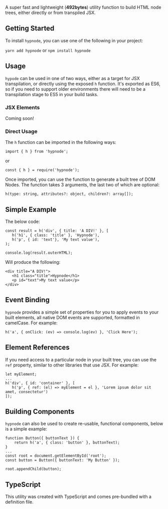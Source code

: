 A super fast and lightweight (**492bytes**) utility function to build HTML node trees, either directly or from transpiled JSX.

## Getting Started

To install `hypnode`, you can use one of the following in your project:

`yarn add hypnode` or `npm install hypnode`

## Usage

`hypode` can be used in one of two ways, either as a target for JSX transpilation, or directly using the exposed `h` function. It's exported as ES6, so if you need to support older environments there will need to be a transpilation stage to ES5 in your build tasks.

### JSX Elements

Coming soon!

### Direct Usage

The `h` function can be imported in the following ways:

```
import { h } from 'hypnode';
```

or

```
const { h } = require('hypnode');
```

Once imported, you can use the function to generate a built tree of DOM Nodes. The function takes 3 arguments, the last two of which are optional:

```
h(type: string, attributes?: object, children?: array[]);
```

## Simple Example

The below code:

```
const result = h('div', { title: 'A DIV!' }, [
   h('h1', { class: 'title' }, 'Hypnode'),
   h('p', { id: 'text'}, 'My text value'),
);

console.log(result.outerHTML);
```

Will produce the following:

```
<div title="A DIV!">
   <h1 class="title">Hypnode</h1>
   <p id="text">My text value</p>
</div>
```

## Event Binding

`hypnode` provides a simple set of properties for you to apply events to your built elements, all native DOM events are supported, formatted in camelCase. For example:

```
h('a', { onClick: (ev) => console.log(ev) }, 'Click Here');
```

## Element References

If you need access to a particular node in your built tree, you can use the `ref` property, similar to other libraries that use JSX. For example:

```
let myElement;
...
h('div', { id: 'container' }, [
   h('p', { ref: (el) => myElement = el }, 'Lorem ipsum dolor sit amet, consectetur')
]);
```

## Building Components

`hypnode` can also be used to create re-usable, functional components, below is a simple example:

```
function Button({ buttonText }) {
    return h('a', { class: 'button' }, buttonText);
}
...
const root = document.getElementById('root');
const button = Button({ buttonText: 'My Button' });

root.appendChild(button);
```

## TypeScript

This utility was created with TypeScript and comes pre-bundled with a definition file.
